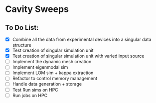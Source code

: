 # Cavity Sweeps

## To Do List:

- [x] Combine all the data from experimental devices into a singular data structure
- [x] Test creation of singular simulation unit
- [x] Test creation of singular simulation unit with varied input source
- [ ] Implement the dynamic mesh creation
- [ ] Implement eigenmodal sim
- [ ] Implement LOM sim + kappa extraction
- [ ] Refactor to control memory management
- [ ] Handle data generation + storage
- [ ] Test Run sims on HPC
- [ ] Run jobs on HPC